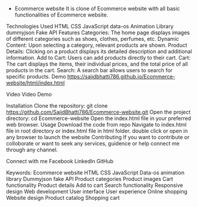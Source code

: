  - Ecommerce website
It is clone of  Ecommerce website with all basic functionalities of Ecommerce website.

Technologies Used
HTML
CSS
JavaScript
data-os Animation Library
dummyjson Fake API
Features
Categories: The home page displays images of different categories such as shoes, clothes, perfumes, etc.
Dynamic Content: Upon selecting a category, relevant products are shown.
Product Details: Clicking on a product displays its detailed description and additional information.
Add to Cart: Users can add products directly to their cart.
Cart: The cart displays the items, their individual prices, and the total price of all products in the cart.
Search: A search bar allows users to search for specific products.
Demo
https://sajidbhatti786.github.io/Ecommerce-website/html/index.html

Video
Video Demo

Installation
Clone the repository: git clone https://github.com/SajidBhatti786/Ecommerce-website.git
Open the project directory: cd Ecommerce-website
Open the index.html file in your preferred web browser.
Usage
Download the code from repo
Navigate to index.html file in root directory or index.html file in html folder.
double click or open in any browser to launch the website
Contributing
If you want to contribute or colloborate or want to seek any services, guidence or help connect me through any channel.

Connect with me
Facebook LinkedIn GitHub

Keywords:
Ecommerce website
HTML
CSS
JavaScript
Data-os animation library
Dummyjson fake API
Product categories
Product images
Cart functionality
Product details
Add to cart
Search functionality
Responsive design
Web development
User interface
User experience
Online shopping
Website design
Product catalog
Shopping cart
